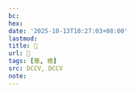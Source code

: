 ```yaml
---
bc:
hex:
date: '2025-10-13T10:27:03+08:00'
lastmod:
title: 􂸐
url: 􂸐
tags: [簷, 檐]
src: DCCV, DCCV
note:
---
```

